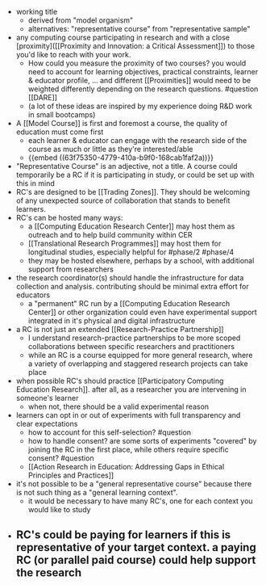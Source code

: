 - working title
	- derived from "model organism"
	- alternatives: "representative course" from "representative sample"
- any computing course participating in research and with a close [proximity]([[Proximity and Innovation: a Critical Assessment]]) to those you'd like to reach with your work.
	- How could you measure the proximity of two courses? you would need to account for learning objectives, practical constraints, learner & educator profile, ... and different [[Proximities]] would need to be weighted differently depending on the research questions.  #question [[DARE]]
	- (a lot of these ideas are inspired by my experience doing R&D work in small bootcamps)
- A [[Model Course]] is first and foremost a course, the quality of education must come first
	- each learner & educator can engage with the research side of the course as much or little as they're interested/able
	- {{embed ((63f75350-4779-410a-b9f0-168cab1faf2a))}}
- "Representative Course" is an adjective, not a title.  A course could temporarily be a RC if it is participating in study, or could be set up with this in mind
- RC's are designed to be [[Trading Zones]].  They should be welcoming of any unexpected source of collaboration that stands to benefit learners.
- RC's can be hosted many ways:
	- a [[Computing Education Research Center]] may host them as outreach and to help build community within CER
	- [[Translational Research Programmes]] may host them for longitudinal studies, especially helpful for #phase/2 #phase/4
	- they may be hosted elsewhere, perhaps by a school, with additional support from researchers
- the research coordinator(s) should handle the infrastructure for data collection and analysis.  contributing should be minimal extra effort for educators
	- a "permanent" RC run by a [[Computing Education Research Center]] or other organization could even have experimental support integrated in it's physical and digital infrastructure
- a RC is not just an extended [[Research-Practice Partnership]]
	- I understand research-practice partnerships to be more scoped collaborations between specific researchers and practitioners
	- while an RC is a course equipped for more general research, where a variety of overlapping and staggered research projects can take place
- when possible RC's should practice [[Participatory Computing Education Research]]. after all, as a researcher you are intervening in someone's learner
	- when not, there should be a valid experimental reason
- learners can opt in or out of experiments with full transparency and clear expectations
	- how to account for this self-selection? #question
	- how to handle consent? are some sorts of experiments "covered" by joining the RC in the first place, while others require specific consent? #question
	- [[Action Research in Education: Addressing Gaps in Ethical Principles and Practices]]
- it's not possible to be a "general representative course" because there is not such thing as a "general learning context".
	- it would be necessary to have many RC's, one for each context you would like to study
- RC's could be paying for learners if this is representative of your target context.  a paying RC (or parallel paid course) could help support the research
	-